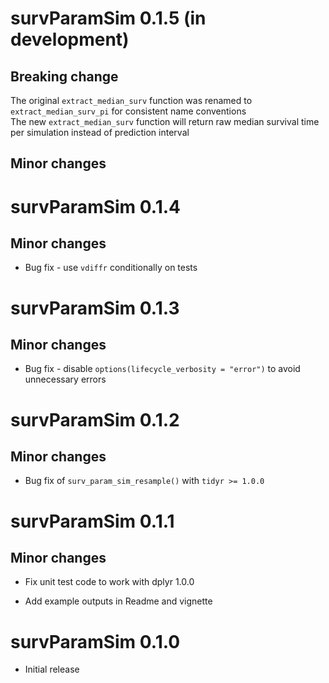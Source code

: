 

# survParamSim 0.1.5 (in development)

## Breaking change

The original `extract_median_surv` function was renamed to `extract_median_surv_pi` for consistent name conventions  
The new `extract_median_surv` function will return raw median survival time per simulation instead of prediction interval  



## Minor changes


# survParamSim 0.1.4

## Minor changes

* Bug fix - use `vdiffr` conditionally on tests


# survParamSim 0.1.3 

## Minor changes

* Bug fix - disable `options(lifecycle_verbosity = "error")` to avoid unnecessary errors


# survParamSim 0.1.2

## Minor changes

* Bug fix of `surv_param_sim_resample()` with `tidyr >= 1.0.0`

# survParamSim 0.1.1

## Minor changes

* Fix unit test code to work with dplyr 1.0.0

* Add example outputs in Readme and vignette


# survParamSim 0.1.0

* Initial release
